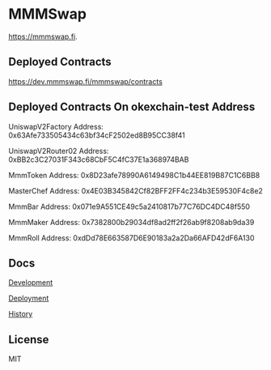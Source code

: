 # MMMSwap

https://mmmswap.fi.

## Deployed Contracts

https://dev.mmmswap.fi/mmmswap/contracts

## Deployed Contracts On okexchain-test Address
UniswapV2Factory Address: 0x63Afe733505434c63bf34cF2502ed8B95CC38f41

UniswapV2Router02 Address:  0xBB2c3C27031F343c68CbF5C4fC37E1a368974BAB

MmmToken Address: 0x8D23afe78990A6149498C1b44EE819B87C1C6BB8

MasterChef Address: 0x4E03B345842Cf82BFF2FF4c234b3E59530F4c8e2

MmmBar Address: 0x071e9A551CE49c5a2410817b77C76DC4DC48f550

MmmMaker Address: 0x7382800b29034df8ad2ff2f26ab9f8208ab9da39

MmmRoll Address: 0xdDd78E663587D6E90183a2a2Da66AFD42dF6A130


## Docs

[Development](docs/DEVELOPMENT.md)

[Deployment](docs/DEPLOYMENT.md)

[History](docs/HISTORY.md)

## License

MIT
